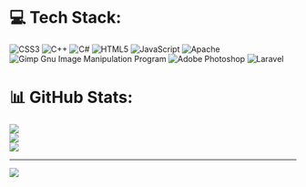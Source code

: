 
# 💻 Tech Stack:
![CSS3](https://img.shields.io/badge/css3-%231572B6.svg?style=for-the-badge&logo=css3&logoColor=white) ![C++](https://img.shields.io/badge/c++-%2300599C.svg?style=for-the-badge&logo=c%2B%2B&logoColor=white) ![C#](https://img.shields.io/badge/c%23-%23239120.svg?style=for-the-badge&logo=c-sharp&logoColor=white) ![HTML5](https://img.shields.io/badge/html5-%23E34F26.svg?style=for-the-badge&logo=html5&logoColor=white) ![JavaScript](https://img.shields.io/badge/javascript-%23323330.svg?style=for-the-badge&logo=javascript&logoColor=%23F7DF1E) ![Apache](https://img.shields.io/badge/apache-%23D42029.svg?style=for-the-badge&logo=apache&logoColor=white) ![Gimp Gnu Image Manipulation Program](https://img.shields.io/badge/Gimp-657D8B?style=for-the-badge&logo=gimp&logoColor=FFFFFF) ![Adobe Photoshop](https://img.shields.io/badge/adobephotoshop-%2331A8FF.svg?style=for-the-badge&logo=adobephotoshop&logoColor=white) ![Laravel](https://img.shields.io/badge/laravel-%23FF2D20.svg?style=for-the-badge&logo=laravel&logoColor=white)


# 📊 GitHub Stats:
![](https://github-readme-stats.vercel.app/api?username=RaViii1&theme=dark&hide_border=false&include_all_commits=true&count_private=false)<br/>
![](https://github-readme-streak-stats.herokuapp.com/?user=RaViii1&theme=dark&hide_border=false)<br/>
![](https://github-readme-stats.vercel.app/api/top-langs/?username=RaViii1&theme=dark&hide_border=false&include_all_commits=true&count_private=false&layout=compact)

---
[![](https://visitcount.itsvg.in/api?id=RaViii1&icon=0&color=0)](https://visitcount.itsvg.in)



